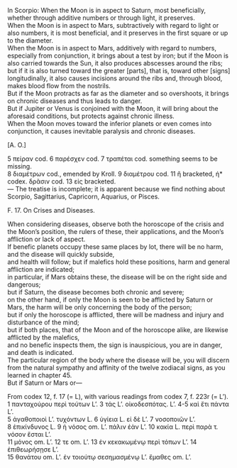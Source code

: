 In Scorpio: When the Moon is in aspect to Saturn, most beneficially, whether through additive numbers or through light, it preserves.  
When the Moon is in aspect to Mars, subtractively with regard to light or also numbers, it is most beneficial, and it preserves in the first square or up to the diameter.  
When the Moon is in aspect to Mars, additively with regard to numbers, especially from conjunction, it brings about a test by iron; but if the Moon is also carried towards the Sun, it also produces abscesses around the ribs; but if it is also turned toward the greater [parts], that is, toward other [signs] longitudinally, it also causes incisions around the ribs and, through blood, makes blood flow from the nostrils.  
But if the Moon protracts as far as the diameter and so overshoots, it brings on chronic diseases and thus leads to danger.  
But if Jupiter or Venus is conjoined with the Moon, it will bring about the aforesaid conditions, but protects against chronic illness.  
When the Moon moves toward the inferior planets or even comes into conjunction, it causes inevitable paralysis and chronic diseases.

[A. O.]

5 πείραν cod.  6 παρέσχεν cod.  7 τραπέται cod.  something seems to be missing.  
8 διαμέτρων cod., emended by Kroll.  9 διαμέτρου cod.  11 ἢ bracketed, ἡ* codex.  δρᾶσιν cod.  13 εἰς bracketed.  
— The treatise is incomplete; it is apparent because we find nothing about Scorpio, Sagittarius, Capricorn, Aquarius, or Pisces.  

F. 17. On Crises and Diseases.

When considering diseases, observe both the horoscope of the crisis and the Moon’s position, the rulers of these, their applications, and the Moon’s affliction or lack of aspect.  
If benefic planets occupy these same places by lot, there will be no harm, and the disease will quickly subside,  
and health will follow; but if malefics hold these positions, harm and general affliction are indicated;  
in particular, if Mars obtains these, the disease will be on the right side and dangerous;  
but if Saturn, the disease becomes both chronic and severe;  
on the other hand, if only the Moon is seen to be afflicted by Saturn or Mars, the harm will be only concerning the body of the person;  
but if only the horoscope is afflicted, there will be madness and injury and disturbance of the mind;  
but if both places, that of the Moon and of the horoscope alike, are likewise afflicted by the malefics,  
and no benefic inspects them, the sign is inauspicious, you are in danger, and death is indicated.  
The particular region of the body where the disease will be, you will discern from the natural sympathy and affinity of the twelve zodiacal signs, as you learned in chapter 45.  
But if Saturn or Mars or—

From codex 12, f. 17 (= L), with various readings from codex 7, f. 223r (= L’).  
1 πανταχούρου περὶ τούτων L’.  3 τάς L’.  οἰκοδεσπότας. L’.  4-5 καὶ ἔτι πάντα L’.  
5 ἀγαθοποιοὶ L’. τυχόντων L.  6 ὑγίεια L.  εἰ δὲ L’.  7 νοσοποιῶν L’.  
8 ἐπικίνδυνος L.  9 ἡ νόσος om. L’. πάλιν ἐὰν L’.  10 κακία L. περὶ παρὰ τ. νόσον ἔσται L’.  
11 μόνος om. L’.  12 τε om. L’.  13 ἐν κεκακωμένῳ περὶ τόπων L’.  14 ἐπιθεωρήσῃσε L’.  
15 θανάτου om. L’.  ἐν τοιούτῳ σεσημασμένῳ L’.  ἔμαθες om. L’.